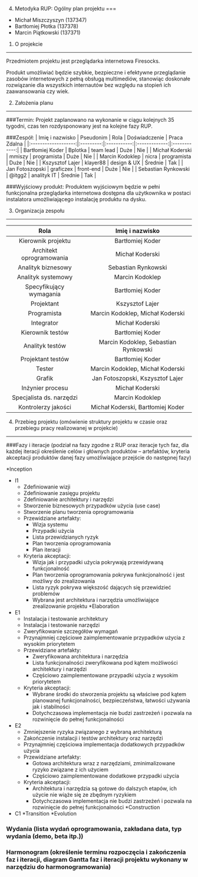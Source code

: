4. Metodyka RUP: Ogólny plan projektu 
===


* Michał Miszczyszyn (137347)
* Bartłomiej Płotka (137378)
* Marcin Piątkowski (137371)

1. O projekcie
---

Przedmiotem projektu jest przeglądarka internetowa Firesocks.

Produkt umożliwiać będzie szybkie, bezpieczne i efektywne przeglądanie zasobów internetowych z pełną obsługą multimediów, stanowiąc doskonałe rozwiązanie dla wszystkich internautów bez względu na stopień ich zaawansowania czy wiek.

2. Założenia planu
---

###Termin:
Projekt zaplanowano na wykonanie w ciągu kolejnych 35 tygodni, czas ten rozdysponowany jest na kolejne fazy RUP.

###Zespół:
| Imię i nazwisko     | Pseudonim | Rola        | Doświadczenie | Praca Zdalna |
|:-------------------:|:---------:|:-----------:|:-------------:|:------------:|
| Bartłomiej Koder    | Bplotka   | team lead   | Duże          | Nie          |
| Michał Koderski     | mmiszy    | programista | Duże          | Nie          |
| Marcin Kodoklep     | nicra     | programista | Duże          | Nie          |
| Kszysztof Lajer     | klayer88  | design & UX | Średnie       | Tak          |
| Jan Fotoszopski     | graficzex | front-end   | Duże          | Nie          |
| Sebastian Rynkowski | @itgg2    | analityk IT | Średnie       | Tak          | 

###Wyjściowy produkt:
Produktem wyjściowym będzie w pełni funkcjonalna przeglądarka internetowa dostępna dla użytkownika w postaci instalatora umożliwiającego instalację produktu na dysku.

3. Organizacja zespołu
---

| Rola                     | Imię i nazwisko                      |
|:------------------------:|:------------------------------------:|
| Kierownik projektu       | Bartłomiej Koder                     |
| Architekt oprogramowania | Michał Koderski                      |
| Analityk biznesowy       | Sebastian Rynkowski                  |
| Analityk systemowy       | Marcin Kodoklep                      |
| Specyfikujący wymagania  | Bartłomiej Koder                     |
| Projektant               | Kszysztof Lajer                      |
| Programista              | Marcin Kodoklep, Michał Koderski     |
| Integrator               | Michał Koderski                      |
| Kierownik testów         | Bartłomiej Koder                     |
| Analityk testów          | Marcin Kodoklep, Sebastian Rynkowski |
| Projektant testów        | Bartłomiej Koder                     |
| Tester                   | Marcin Kodoklep, Michał Koderski     |
| Grafik                   | Jan Fotoszopski, Kszysztof Lajer     |
| Inżynier procesu         | Michał Koderski                      |
| Specjalista ds. narzędzi | Marcin Kodoklep                      |
| Kontrolerzy jakości      | Michał Koderski, Bartłomiej Koder    |

4. Przebieg projektu (omówienie struktury projektu w czasie oraz przebiegu pracy realizowanej w projekcie) 
---

###Fazy i iteracje (podział na fazy zgodne z RUP oraz iteracje tych faz, dla każdej iteracji określenie celów i głównych produktów – artefaktów, kryteria akceptacji produktów danej fazy umożliwiające przejście do następnej fazy) 

*Inception
  * I1
    * Zdefiniowanie wizji
	* Zdefiniowanie zasięgu projektu
	* Zdefiniowanie architektury i narzędzi
	* Stworzenie biznesowych przypadków użycia (use case)
	* Stworzenie planu tworzenia oprogramowania
	* Przewidziane artefakty:
	  * Wizja systemu
	  * Przypadki użycia
	  * Lista przewidzianych ryzyk
	  * Plan tworzenia oprogramowania
	  * Plan iteracji
	* Kryteria akceptacji:
	  * Wizja jak i przypadki użycia pokrywają przewidywaną funkcjonalność
	  * Plan tworzenia oprogramowania pokrywa funkcjonalność i jest możliwy do zrealizowania
	  * Lista ryzyk pokrywa większość dających się przewidzieć problemów
	  * Wybrana jest architektura i narzędzia umożliwiające zrealizowanie projektu
*Elaboration
  * E1
    * Instalacja i testowanie architektury
	* Instalacja i testowanie narzędzi
	* Zweryfikowanie szczegółów wymagań
	* Przynajmniej częściowe zaimplementowanie przypadków użycia z wysokim priorytetem
	* Przewidziane artefakty:
	  * Zweryfikowana architektura i narzędzia
	  * Lista funkcjonalności zweryfikowana pod kątem możliwości architektury i narzędzi
	  * Częściowo zaimplementowane przypadki użycia z wysokim priorytetem
	* Kryteria akceptacji:
	  * Wybrane środki do stworzenia projektu są właściwe pod kątem planowanej funkcjonalności, bezpieczeństwa, łatwości używania jak i stabilności
	  * Dotychczasowa implementacja nie budzi zastrzeżeń i pozwala na rozwinięcie do pełnej funkcjonalności 
  * E2
    * Zmniejszenie ryzyka związanego z wybraną architekturą
	* Zakończenie instalacji i testów architektury oraz narzędzi
	* Przynajmniej częściowa implementacja dodatkowych przypadków użycia
	* Przewidziane artefakty:
	  * Gotowa architektura wraz z narzędziami, zminimalizowane ryzyko związane z ich użyciem
	  * Częściowo zaimplementowane dodatkowe przypadki użycia
	* Kryteria akceptacji:
	  * Architektura i narzędzia są gotowe do dalszych etapów, ich użycie nie wiąże się ze zbędnym ryzykiem
	  * Dotychczasowa implementacja nie budzi zastrzeżeń i pozwala na rozwinięcie do pełnej funkcjonalności 
*Construction
  * C1
*Transition
*Evolution

### Wydania (lista wydań oprogramowania, zakładana data, typ wydania (demo, beta itp.)) 

### Harmonogram (określenie terminu rozpoczęcia i zakończenia faz i iteracji, diagram Gantta faz i iteracji projektu wykonany w narzędziu do harmonogramowania)







